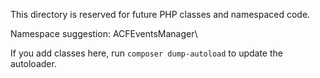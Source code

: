 This directory is reserved for future PHP classes and namespaced code.

Namespace suggestion: ACFEventsManager\\

If you add classes here, run `composer dump-autoload` to update the autoloader.
